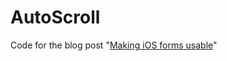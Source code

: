# AutoScroll
Code for the blog post "[Making iOS forms usable](http://xleon.net/xamarin/ios/usability/xcode/fluentlayout/2017/02/11/making-ios-forms-usable/)"
